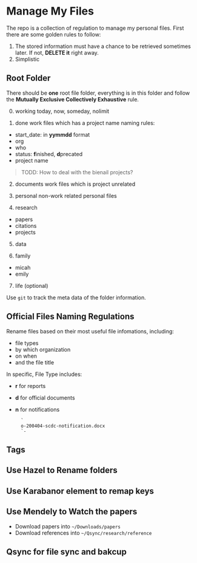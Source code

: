 # Manage My Files

The repo is a collection of regulation to manage my personal files. First there are some golden rules to follow:

1. The stored information must have a chance to be retrieved sometimes later. If not, **DELETE it** right away.
2. Simplistic

## Root Folder

There should be **one** root file folder, everything is in this folder and follow the **Mutually Exclusive Collectively Exhaustive** rule.

0. working
today, now, someday, nolimit

1. done
work files which has a project name
naming rules:
- start_date: in **yymmdd** format
- org
- who
- status: **f**inished, **d**precated
- project name

>TODD: How to deal with the bienail projects?

2. documents
work files which is project unrelated

3. personal
non-work related personal files

4. research
- papers
- citations
- projects

5. data

6. family
- micah
- emily

7. life
(optional)

Use `git` to track the meta data of the folder information.

## Official Files Naming Regulations

Rename files based on their most useful file infomations, including:

- file types
- by which organization
- on when
- and the file title

In specific, File Type includes:
- **r** for reports
- **d** for official documents
- **n** for notifications

		`
		o-200404-scdc-notification.docx
		`-

## Tags

## Use Hazel to Rename folders

## Use Karabanor element to remap keys

## Use Mendely to Watch the papers
- Download papers into `~/Downloads/papers`
- Download references into `~/Qsync/research/reference`

## Qsync for file sync and bakcup